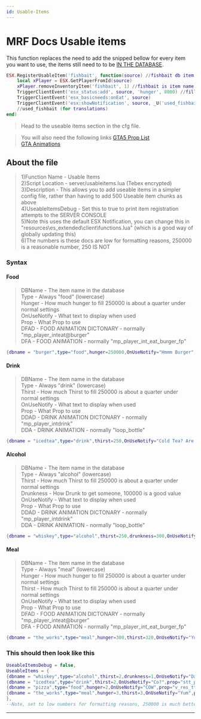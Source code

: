```yaml
---
id: Usable-Items
---
```


# MRF Docs Usable items  

This function replaces the need to add the snipped bellow for every item you want to use, the items still need to to be [IN THE DATABASE](../core/dbitems).  

```lua
ESX.RegisterUsableItem('fishbait', function(source) //fishbait db item name 
    local xPlayer = ESX.GetPlayerFromId(source)
    xPlayer.removeInventoryItem('fishbait', 1) //fishbait is item name in db
    TriggerClientEvent('esx_status:add', source, 'hunger', 8000) //fill food
    TriggerClientEvent('esx_basicneeds:onEat', source)
    TriggerClientEvent('esx:showNotification', source, _U('used_fishbait')) 
    //used_fishbait (for translations)
end)
```  

> Head to the useable items section in the cfg file.  

> You will also need the following links
[GTA5 Prop List](https://gtahash.ru/)  
[GTA Animations](https://alexguirre.github.io/animations-list/)

## About the file  

> 1)Function Name - Usable Items  
> 2)Script Location - server/usableitems.lua (Tebex encrypted)  
> 3)Description - This allows you to add useable items in a simpler config file, rather than having to add 500 Useable item chunks as above  
> 4)UseableItemsDebug - Set this to true to print item registration attempts to the SERVER CONSOLE  
> 5)Note this uses the default ESX Notification, you can change this in "resources\es_extended\client\functions.lua" (which is a good way of globally updating this)  
> 6)The numbers is these docs are low for formatting reasons, 250000 is a reasonable number, 250 IS NOT

### Syntax

#### Food  

>DBName - The item name in the database  
Type - Always "food" (lowercase)  
Hunger - How much hunger to fill 250000 is about a quarter under normal settings  
OnUseNotify - What text to display when used  
Prop - What Prop to use  
DFAD - FOOD ANIMATION DICTONARY - normally "mp_player_inteat@burger"  
DFA - FOOD ANIMATION - normally "mp_player_int_eat_burger_fp"  

```lua
{dbname = "burger",type="food",hunger=250000,OnUseNotify="Hmmm Burger", prop="prop_cs_burger_01", DFAD = "mp_player_inteat@burger" , DFA = "mp_player_int_eat_burger_fp"},
```

#### Drink  

> DBName - The item name in the database  
Type - Always "drink" (lowercase)  
Thirst - How much Thirst to fill 250000 is about a quarter under normal settings  
OnUseNotify - What text to display when used  
Prop - What Prop to use  
DDAD - DRINK ANIMATION DICTONARY - normally "mp_player_intdrink"  
DDA - DRINK ANIMATION - normally "loop_bottle"  


```lua
{dbname = "icedtea",type="drink",thirst=250,OnUseNotify="Cold Tea? Are you high?",prop="stt_prop_lives_bottle", DDAD = "mp_player_intdrink", DDA = "loop_bottle"},
```

#### Alcohol  

> DBName - The item name in the database  
Type - Always "alcohol" (lowercase)  
Thirst - How much Thirst to fill 250000 is about a quarter under normal settings  
Drunkness - How Drunk to get someone, 100000 is a good value  
OnUseNotify - What text to display when used  
Prop - What Prop to use  
DDAD - DRINK ANIMATION DICTONARY - normally "mp_player_intdrink"  
DDA - DRINK ANIMATION - normally "loop_bottle" 

```lua
{dbname = "whiskey",type="alcohol",thirst=250,drunkness=300,OnUseNotify="Hmmm",prop="prop_cs_whiskey_bottle", DDAD = "mp_player_intdrink", DDA = "loop_bottle"},
```

#### Meal

> DBName - The item name in the database  
Type - Always "meal" (lowercase)  
Hunger - How much hunger to fill 250000 is about a quarter under normal settings  
Thirst - How much Thirst to fill 250000 is about a quarter under normal settings  
OnUseNotify - What text to display when used  
Prop - What Prop to use  
DFAD - FOOD ANIMATION DICTONARY - normally "mp_player_inteat@burger"  
DFA - FOOD ANIMATION - normally "mp_player_int_eat_burger_fp"  

```lua
{dbname = "the_works",type="meal",hunger=300,thirst=320,OnUseNotify="Yummy!",prop="v_res_tt_pizzaplate",  DFAD = 'mp_player_inteat@burger' , DFA ='mp_player_int_eat_burger_fp'},
```

### This should then look like this  

```lua
UseableItemsDebug = false,
UseableItems = {
{dbname = "whiskey",type="alcohol",thirst=2,drunkness=1,OnUseNotify="Dang",prop="prop_cs_whiskey_bottle", DDAD = "mp_player_intdrink", DDA = "loop_bottle"},
{dbname = "icedtea",type="drink",thirst=2,OnUseNotify="Co?",prop="stt_prop_lives_bottle", DDAD = 'mp_player_intdrink', DDA = 'loop_bottle'},
{dbname = "pizza",type="food",hunger=2,OnUseNotify="COW",prop="v_res_tt_pizzaplate",  DFAD = 'mp_player_inteat@burger' , DFA = 'mp_player_int_eat_burger_fp'},
{dbname = "the_works",type="meal",hunger=3,thirst=3,OnUseNotify="Yum",prop="v_res_tt_pizzaplate",  DFAD = 'mp_player_inteat@burger' , DFA = 'mp_player_int_eat_burger_fp'},
},
--Note, set to low numbers for formatting reasons, 250000 is much better choice
```

---
